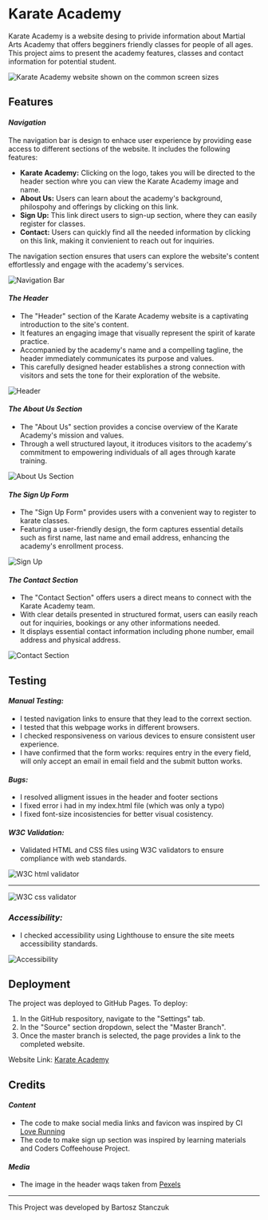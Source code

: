 # Karate Academy

Karate Academy is a website desing to privide information about Martial Arts Academy that offers
 begginers friendly classes for people of all ages. This project aims to present the academy features, classes and contact information for potential student.

![Karate Academy website shown on the common screen sizes](documentation/responsive.PNG)

## Features

#### **_Navigation_**

The navigation bar is design to enhace user experience by providing ease access to different sections of the website. It includes the following features:

* **Karate Academy:** Clicking on the logo, takes you will be directed to the header section whre you can view the Karate Academy image and name.
* **About Us:** Users can learn about the academy's background, philospohy and offerings by clicking on this link.
* **Sign Up:** This link direct users to sign-up section, where they can easily register for classes.
* **Contact:** Users can quickly find all the needed information by clicking on this link, making it convienient to reach out for inquiries.

The navigation section ensures that users can explore the website's content effortlessly and engage with the academy's services.

![Navigation Bar](documentation/nav-bar.PNG)

#### **_The Header_**

* The "Header" section of the Karate Academy website is a captivating introduction to the site's content.
* It features an engaging image that visually represent the spirit of karate practice.
* Accompanied by the academy's name and a compelling tagline, the header immediately communicates its purpose and values.
* This carefully designed header establishes a strong connection with visitors and sets the tone for their exploration of the website.

![Header](documentation/header.PNG)

#### **_The About Us Section_**

* The "About Us" section provides a concise overview of the Karate Academy's mission and values.
* Through a well structured layout, it itroduces visitors to the academy's commitment to empowering individuals of all ages through karate training.

![About Us Section](documentation/about_us.PNG)

#### **_The Sign Up Form_**

* The "Sign Up Form" provides users with a convenient way to register to karate classes.
* Featuring a user-friendly design, the form captures essential details such as first name, last name and email address, enhancing the academy's enrollment process.

![Sign Up](documentation/sign-up.PNG)

#### **_The Contact Section_**

* The "Contact Section" offers users a direct means to connect with the Karate Academy team.
* With clear details presented in structured format, users can easily reach out for inquiries, bookings or any other informations needed.
* It displays essential contact information including phone number, email address and physical address.

![Contact Section](documentation/contact.PNG)

## Testing

#### **_Manual Testing:_**

* I tested navigation links to ensure that they lead to the corrext section.
* I tested that this webpage works in different browsers.
* I checked responsiveness on various devices to ensure consistent user experience.
* I have confirmed that the form works: requires entry in the every field, will only accept an email in email field and the submit button works.

#### **_Bugs:_**

* I resolved alligment issues in the header and footer sections
* I fixed error i had in my index.html file (which was only a typo)
* I fixed font-size incosistencies for better visual cosistency.

#### **_W3C Validation:_**

* Validated HTML and CSS files using W3C validators to ensure compliance with web standards.

![W3C html validator](documentation/w3c-html.jpg)

---

![W3C css validator](documentation/w3c-css.jpg)

### **_Accessibility:_**

* I checked accessibility using Lighthouse to ensure the site meets accessibility standards.

![Accessibility](documentation/lighthouse-accessibility.PNG)

## Deployment

The project was deployed to GitHub Pages. To deploy:

1. In the GitHub respository, navigate to the "Settings" tab.
2. In the "Source" section dropdown, select the "Master Branch".
3. Once the master branch is selected, the page provides a link to the completed website.

Website Link: [Karate Academy](https://barry1701.github.io/Karate_Academy-P1/)

## Credits

#### **_Content_**

* The code to make social media links and favicon was inspired by CI [Love Running](https://barry1701.github.io/Love_Running/)
* The code to make sign up section was inspired by learning materials and Coders Coffeehouse Project.

#### **_Media_**

* The image in the header waqs taken from [Pexels](https://www.pexels.com/)

---

This Project was developed by Bartosz Stanczuk
